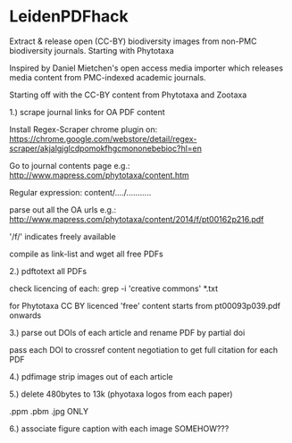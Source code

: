 LeidenPDFhack
=============

Extract &amp; release open (CC-BY) biodiversity images from non-PMC biodiversity journals. Starting with Phytotaxa

Inspired by Daniel Mietchen's open access media importer which releases media content from PMC-indexed academic journals.

Starting off with the CC-BY content from Phytotaxa and Zootaxa

1.) scrape journal links for OA PDF content

Install Regex-Scraper chrome plugin on:
https://chrome.google.com/webstore/detail/regex-scraper/akjalgjglcdpomokfhgcmononebebioc?hl=en

Go to journal contents page e.g.:
http://www.mapress.com/phytotaxa/content.htm

Regular expression:
content/..../...........

parse out all the OA urls e.g.:
http://www.mapress.com/phytotaxa/content/2014/f/pt00162p216.pdf

'/f/' indicates freely available

compile as link-list and wget all free PDFs


2.) pdftotext all PDFs

check licencing of each:
grep -i 'creative commons' *.txt

for Phytotaxa CC BY licenced 'free' content starts from pt00093p039.pdf onwards

3.) parse out DOIs of each article and rename PDF by partial doi

pass each DOI to crossref content negotiation to get full citation for each PDF

4.) pdfimage strip images out of each article


5.) delete 480bytes to 13k (phyotaxa logos from each paper)

.ppm .pbm .jpg ONLY

6.) associate figure caption with each image SOMEHOW???

